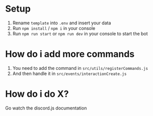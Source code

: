 # Setup

1. Rename `template` into `.env` and insert your data
2. Run `npm install` / `npm i` in your console
3. Run `npm run start` or `npm run dev` in your console to start the bot

# How do i add more commands

1. You need to add the command in `src/utils/registerCommands.js`
2. And then handle it in `src/events/interactionCreate.js`

# How do i do X?

Go watch the discord.js documentation
